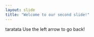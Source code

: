 ```yaml
---
layout: slide
title: "Welcome to our second slide!"
---
```

taratata
Use the left arrow to go back!
